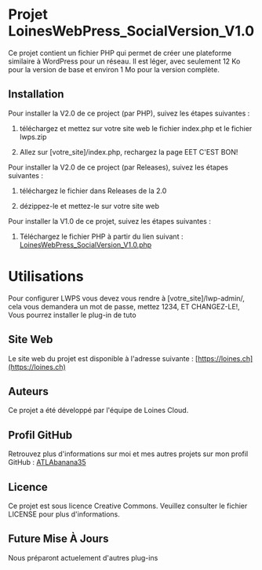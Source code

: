# Projet LoinesWebPress_SocialVersion_V1.0

Ce projet contient un fichier PHP qui permet de créer une plateforme similaire à WordPress pour un réseau. Il est léger, avec seulement 12 Ko pour la version de base et environ 1 Mo pour la version complète.

## Installation

Pour installer la V2.0 de ce project (par PHP), suivez les étapes suivantes :

1. téléchargez et mettez sur votre site web le fichier index.php et le fichier lwps.zip

2. Allez sur \[votre_site\]/index.php, rechargez la page EET C'EST BON!

Pour installer la V2.0 de ce project (par Releases), suivez les étapes suivantes :

1. téléchargez le fichier dans Releases de la 2.0

2. dézippez-le et mettez-le sur votre site web

Pour installer la V1.0 de ce projet, suivez les étapes suivantes :

1. Téléchargez le fichier PHP à partir du lien suivant : [LoinesWebPress_SocialVersion_V1.0.php](https://github.com/ATLAbanana35/LoinesWebPress_ScocialVersion_V1.0/LoinesWebPress_SocialVersion_V1.0.php)

# Utilisations

Pour configurer LWPS vous devez vous rendre à \[votre_site\]/lwp-admin/, cela vous demandera un mot de passe, mettez 1234, ET CHANGEZ-LE!, Vous pourrez installer le plug-in de tuto

## Site Web

Le site web du projet est disponible à l'adresse suivante : [https://loines.ch](https://loines.ch)

## Auteurs

Ce projet a été développé par l'équipe de Loines Cloud.

## Profil GitHub

Retrouvez plus d'informations sur moi et mes autres projets sur mon profil GitHub : [ATLAbanana35](https://github.com/ATLAbanana35)

## Licence

Ce projet est sous licence Creative Commons. Veuillez consulter le fichier LICENSE pour plus d'informations.

## Future Mise À Jours

Nous préparont actuelement d'autres plug-ins
